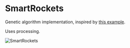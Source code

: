 # SmartRockets

Genetic algorithm implementation, inspired by [this example](http://www.blprnt.com/smartrockets/).

Uses processing.

![SmartRockets](https://i.imgur.com/16E6SyS.gif)

